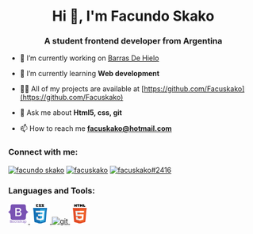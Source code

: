 <h1 align="center">Hi 👋, I'm Facundo Skako</h1>
<h3 align="center">A student frontend developer from Argentina</h3>

- 🔭 I’m currently working on [Barras De Hielo](https://github.com/Facuskako/BDH-Facundo-Skako)

- 🌱 I’m currently learning **Web development**

- 👨‍💻 All of my projects are available at [https://github.com/Facuskako](https://github.com/Facuskako)

- 💬 Ask me about **Html5, css, git**

- 📫 How to reach me **facuskako@hotmail.com**

<h3 align="left">Connect with me:</h3>
<p align="left">
<a href="https://fb.com/facundo skako" target="blank"><img align="center" src="https://raw.githubusercontent.com/rahuldkjain/github-profile-readme-generator/master/src/images/icons/Social/facebook.svg" alt="facundo skako" height="30" width="40" /></a>
<a href="https://instagram.com/facuskako" target="blank"><img align="center" src="https://raw.githubusercontent.com/rahuldkjain/github-profile-readme-generator/master/src/images/icons/Social/instagram.svg" alt="facuskako" height="30" width="40" /></a>
<a href="https://discord.gg/facuskako#2416" target="blank"><img align="center" src="https://raw.githubusercontent.com/rahuldkjain/github-profile-readme-generator/master/src/images/icons/Social/discord.svg" alt="facuskako#2416" height="30" width="40" /></a>
</p>

<h3 align="left">Languages and Tools:</h3>
<p align="left"> <a href="https://getbootstrap.com" target="_blank" rel="noreferrer"> <img src="https://raw.githubusercontent.com/devicons/devicon/master/icons/bootstrap/bootstrap-plain-wordmark.svg" alt="bootstrap" width="40" height="40"/> </a> <a href="https://www.w3schools.com/css/" target="_blank" rel="noreferrer"> <img src="https://raw.githubusercontent.com/devicons/devicon/master/icons/css3/css3-original-wordmark.svg" alt="css3" width="40" height="40"/> </a> <a href="https://git-scm.com/" target="_blank" rel="noreferrer"> <img src="https://www.vectorlogo.zone/logos/git-scm/git-scm-icon.svg" alt="git" width="40" height="40"/> </a> <a href="https://www.w3.org/html/" target="_blank" rel="noreferrer"> <img src="https://raw.githubusercontent.com/devicons/devicon/master/icons/html5/html5-original-wordmark.svg" alt="html5" width="40" height="40"/> </a> </p>
